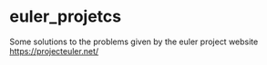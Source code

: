 # euler_projetcs

Some solutions to the problems given by the euler project website</br>
https://projecteuler.net/
